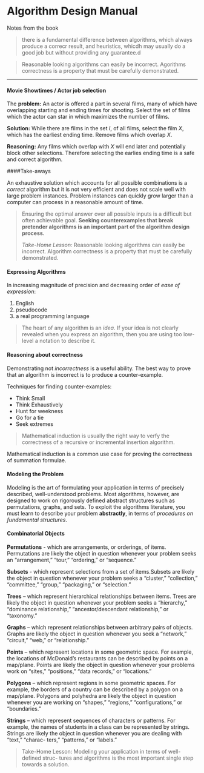# Algorithm Design Manual

Notes from the book

>there is a fundamental difference between algorithms, which always produce a correcr result, and heuristics, whicdh may usually do a good job but without providing any guarantee.d


>Reasonable looking algorithms can easily be incorrect. Agorithms correctness is a property that must be carefully demonstrated.

---


#### Movie Showtimes / Actor job selection

The **problem:** An actor is offered a part in several films, many of which have overlapping starting and ending times for shooting. Select the set of films which the actor can star in which maximizes the number of films. 

**Solution:** While there are films in the set *I*, of all films, select the film *X*, which has the earliest ending time. Remove films which overlap *X*. 

**Reasoning:** Any films which overlap with *X* will end later and potentially block other selections. Therefore selecting the earlies ending time is a safe and correct algorithm. 

####Take-aways

An exhaustive solution which accounts for all possible combinations is a *correct* algorithm but it is not very efficient and does not scale well with large problem instances. Problem instances can quickly grow larger than a computer can process in a reasonable amount of time. 

>Ensuring the optimal answer over all possible inputs is a difficult but often achievable goal. **Seeking counterexamples that break pretender algorithms is an important part of the algorithm design process.**
>
>*Take-Home Lesson:* Reasonable looking algorithms can easily be incorrect. Algorithm correctness is a property that must be carefully demonstrated. 


#### Expressing Algorithms

In increasing magnitude of precision and decreasing order of *ease of expression*:

1. English
2. pseudocode
3. a real programming language

>The heart of any algorithm is an *idea*. If your idea is not clearly revealed when you express an algorithm, then you are using too low-level a notation to describe it. 

#### Reasoning about correctness

Demonstrating not *incorrectness* is a useful ability. The best way to prove that an algorithm is incorrect is to produce a counter-example. 

Techniques for finding counter-examples:

* Think Small
* Think Exhaustively
* Hunt for weekness
* Go for a tie
* Seek extremes

> Mathematical induction is usually the right way to verfy the correctness of a recursive or incremental insertion algorithm.

Mathematical induction is a common use case for proving the correctness of summation formulae. 

#### Modeling the Problem

Modeling is the art of formulating your application in terms of precisely described, well-understood problems. Most algorithms, however, are designed to work on rigorously defined abstract structures such as permutations, graphs, and sets. To exploit the algorithms literature, you must learn to describe your problem **abstractly**, in terms of *procedures on fundamental structures*.

#### Combinatorial Objects

**Permutations** - which are arrangements, or orderings, of items.
Permutations are likely the object in question whenever your problem seeks an “arrangement,” “tour,” “ordering,” or “sequence.”

**Subsets** - which represent selections from a set of items.Subsets are likely the object in question whenever your problem seeks a “cluster,” “collection,” “committee,” “group,” “packaging,” or “selection.”

**Trees** – which represent hierarchical relationships between items. Trees are likely the object in question whenever your problem seeks a “hierarchy,” “dominance relationship,” “ancestor/descendant relationship,” or “taxonomy.”

**Graphs** – which represent relationships between arbitrary pairs of objects. Graphs are likely the object in question whenever you seek a “network,” “circuit,” “web,” or “relationship.”**Points** – which represent locations in some geometric space. For example, the locations of McDonald’s restaurants can be described by points on a map/plane. Points are likely the object in question whenever your problems work on “sites,” “positions,” “data records,” or “locations.”

**Polygons** – which represent regions in some geometric spaces. For example, the borders of a country can be described by a polygon on a map/plane. Polygons and polyhedra are likely the object in question whenever you are working on “shapes,” “regions,” “configurations,” or “boundaries.”

**Strings** – which represent sequences of characters or patterns. For example, the names of students in a class can be represented by strings. Strings are likely the object in question whenever you are dealing with “text,” “charac- ters,” “patterns,” or “labels.”

>Take-Home Lesson: Modeling your application in terms of well-defined struc- tures and algorithms is the most important single step towards a solution.